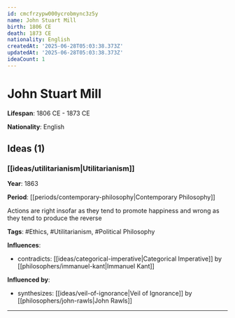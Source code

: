 ```yaml
---
id: cmcfrzypw000ycrobmync3z5y
name: John Stuart Mill
birth: 1806 CE
death: 1873 CE
nationality: English
createdAt: '2025-06-28T05:03:38.373Z'
updatedAt: '2025-06-28T05:03:38.373Z'
ideaCount: 1
---
```

# John Stuart Mill

**Lifespan**: 1806 CE - 1873 CE

**Nationality**: English

## Ideas (1)

### [[ideas/utilitarianism|Utilitarianism]]

**Year**: 1863

**Period**: [[periods/contemporary-philosophy|Contemporary Philosophy]]

Actions are right insofar as they tend to promote happiness and wrong as they tend to produce the reverse

**Tags**: #Ethics, #Utilitarianism, #Political Philosophy

**Influences**:
- contradicts: [[ideas/categorical-imperative|Categorical Imperative]] by [[philosophers/immanuel-kant|Immanuel Kant]]

**Influenced by**:
- synthesizes: [[ideas/veil-of-ignorance|Veil of Ignorance]] by [[philosophers/john-rawls|John Rawls]]

---

